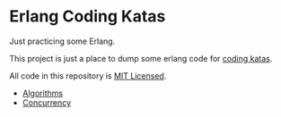 # Erlang Coding Katas

Just practicing some Erlang.

This project is just a place to dump some erlang code for [coding katas](https://en.wikipedia.org/wiki/Kata_(programming)).

All code in this repository is [MIT Licensed](LICENSE).

* [Algorithms](algorithms/README.md)
* [Concurrency](concurrency/README.md)
